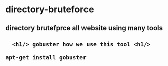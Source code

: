 # directory-bruteforce

<h2/>directory brutefprce all website using many tools<h2/>


      <h1/> gobuster how we use this tool <h1/>
```
apt-get install gobuster
```
